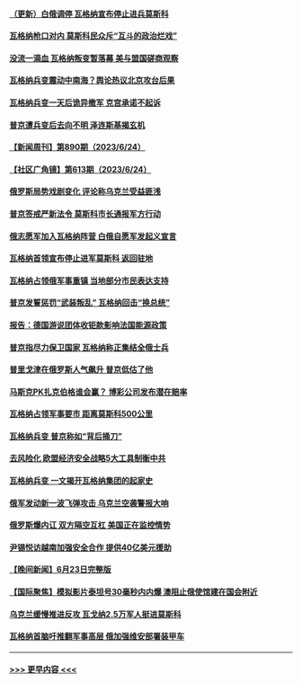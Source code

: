 #### [（更新）白俄调停 瓦格纳宣布停止进兵莫斯科](../pages/prog202/a103737182.md?t=06251244) 
#### [瓦格纳枪口对内 莫斯科民众斥“互斗的政治烂戏”](../pages/prog202/a103737772.md?t=06251244) 
#### [没流一滴血 瓦格纳叛变暂落幕 美与盟国磋商观察](../pages/prog202/a103737748.md?t=06251244) 
#### [瓦格纳兵变震动中南海？舆论热议北京攻台后果](../pages/prog202/a103737747.md?t=06251244) 
#### [瓦格纳兵变一天后诡异撤军 克宫承诺不起诉](../pages/prog202/a103737744.md?t=06251244) 
#### [普京遭兵变后去向不明 泽连斯基揭玄机](../pages/prog202/a103737724.md?t=06251244) 
#### [【新闻周刊】第890期（2023/6/24）](../pages/prog202/a103737685.md?t=06251244) 
#### [【社区广角镜】第613期（2023/6/24）](../pages/prog202/a103737664.md?t=06251244) 
#### [俄罗斯局势戏剧变化 评论称乌克兰受益匪浅](../pages/prog202/a103737618.md?t=06251244) 
#### [普京签戒严新法令 莫斯科市长通报军方行动](../pages/prog202/a103737505.md?t=06251244) 
#### [俄志愿军加入瓦格纳阵营 白俄自愿军发起义宣言](../pages/prog202/a103737568.md?t=06251244) 
#### [瓦格纳首领宣布停止进军莫斯科 返回驻地](../pages/prog202/a103737563.md?t=06251244) 
#### [瓦格纳占领俄军事重镇 当地部分市民表达支持](../pages/prog202/a103737493.md?t=06251244) 
#### [普京发誓惩罚“武装叛乱” 瓦格纳回击“换总统”](../pages/prog202/a103737464.md?t=06251244) 
#### [报告：德国游说团体收钜款影响法国能源政策](../pages/prog202/a103737511.md?t=06251244) 
#### [普京指尽力保卫国家 瓦格纳称正集结全俄士兵](../pages/prog202/a103737507.md?t=06251244) 
#### [普里戈津在俄罗斯人气飙升 普京低估了他](../pages/prog202/a103737374.md?t=06251244) 
#### [马斯克PK扎克伯格谁会赢？ 博彩公司发布潜在赔率](../pages/prog202/a103737370.md?t=06251244) 
#### [瓦格纳占领军事要市 距离莫斯科500公里](../pages/prog202/a103737365.md?t=06251244) 
#### [瓦格纳兵变 普京称如“背后捅刀”](../pages/prog202/a103737347.md?t=06251244) 
#### [去风险化 欧盟经济安全战略5大工具制衡中共](../pages/prog202/a103737334.md?t=06251244) 
#### [瓦格纳兵变 一文揭开瓦格纳集团的起家史](../pages/prog202/a103737308.md?t=06251244) 
#### [俄军发动新一波飞弹攻击 乌克兰空袭警报大响](../pages/prog202/a103737295.md?t=06251244) 
#### [俄罗斯爆内讧 双方隔空互杠 美国正在监控情势](../pages/prog202/a103737251.md?t=06251244) 
#### [尹锡悦访越南加强安全合作 提供40亿美元援助](../pages/prog202/a103737257.md?t=06251244) 
#### [【晚间新闻】6月23日完整版](../pages/prog202/a103737095.md?t=06251244) 
#### [【国际聚焦】模拟影片泰坦号30毫秒内内爆 澳阻止俄使馆建在国会附近](../pages/prog202/a103737099.md?t=06251244) 
#### [乌克兰缓慢推进反攻 瓦戈纳2.5万军人挺进莫斯科](../pages/prog202/a103737097.md?t=06251244) 
#### [瓦格纳首脑吁推翻军事高层 俄加强维安部署装甲车](../pages/prog202/a103737088.md?t=06251244) 

----
#### [ >>> 更早内容 <<< ](../indexes/prog202-earlier.md)
